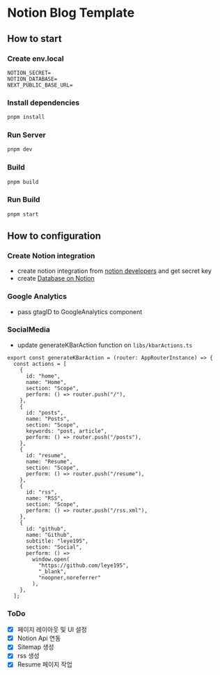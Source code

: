 # Notion Blog Template

## How to start

### Create env.local

```
NOTION_SECRET=
NOTION_DATABASE=
NEXT_PUBLIC_BASE_URL=
```

### Install dependencies

```bash
pnpm install
```

### Run Server

```bash
pnpm dev
```

### Build

```bash
pnpm build
```

### Run Build

```bash
pnpm start
```

## How to configuration

### Create Notion integration

- create notion integration from [notion developers](https://www.notion.so/my-integrations) and get secret key
- create [Database on Notion](https://www.dantechblog.xyz/posts/744d3f5a-5ad5-41d7-bbd2-46f167b4ab59)

### Google Analytics

- pass gtagID to GoogleAnalytics component

### SocialMedia

- update generateKBarAction function on `libs/kbarActions.ts`

```
export const generateKBarAction = (router: AppRouterInstance) => {
  const actions = [
    {
      id: "home",
      name: "Home",
      section: "Scope",
      perform: () => router.push("/"),
    },
    {
      id: "posts",
      name: "Posts",
      section: "Scope",
      keywords: "post, article",
      perform: () => router.push("/posts"),
    },
    {
      id: "resume",
      name: "Resume",
      section: "Scope",
      perform: () => router.push("/resume"),
    },
    {
      id: "rss",
      name: "RSS",
      section: "Scope",
      perform: () => router.push("/rss.xml"),
    },
    {
      id: "github",
      name: "Github",
      subtitle: "leye195",
      section: "Social",
      perform: () =>
        window.open(
          "https://github.com/leye195",
          "_blank",
          "noopner,noreferrer"
        ),
    },
  ];
```

### ToDo

- [x] 페이지 레이아웃 및 UI 설정
- [x] Notion Api 연동
- [x] Sitemap 생성
- [x] rss 생성
- [x] Resume 페이지 작업
